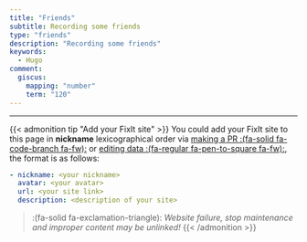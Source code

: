 ```yaml
---
title: "Friends"
subtitle: Recording some friends
type: "friends"
description: "Recording some friends"
keywords: 
  - Hugo
comment:
  giscus:
    mapping: "number"
    term: "120"
---
```


---

{{< admonition tip "Add your FixIt site" >}}
You could add your FixIt site to this page in **nickname** lexicographical order via [making a PR :(fa-solid fa-code-branch fa-fw):](https://github.com/hugo-fixit/docs/pulls) or [editing data :(fa-regular fa-pen-to-square fa-fw):](https://github.com/hugo-fixit/docs/edit/main/data/friends.yml), the format is as follows:

```yml
- nickname: <your nickname>
  avatar: <your avatar>
  url: <your site link>
  description: <description of your site>
```

> :(fa-solid fa-exclamation-triangle): *Website failure, stop maintenance and improper content may be unlinked!*
{{< /admonition >}}

